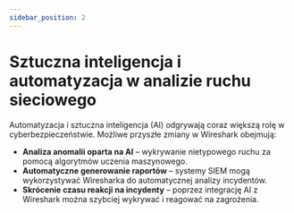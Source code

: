 ```yaml
---
sidebar_position: 2
---
```


# Sztuczna inteligencja i automatyzacja w analizie ruchu sieciowego

Automatyzacja i sztuczna inteligencja (AI) odgrywają coraz większą rolę w cyberbezpieczeństwie. Możliwe przyszłe zmiany w Wireshark obejmują:

* **Analiza anomalii oparta na AI** – wykrywanie nietypowego ruchu za pomocą algorytmów uczenia maszynowego.  
* **Automatyczne generowanie raportów** – systemy SIEM mogą wykorzystywać Wiresharka do automatycznej analizy incydentów.  
* **Skrócenie czasu reakcji na incydenty** – poprzez integrację AI z Wireshark można szybciej wykrywać i reagować na zagrożenia.